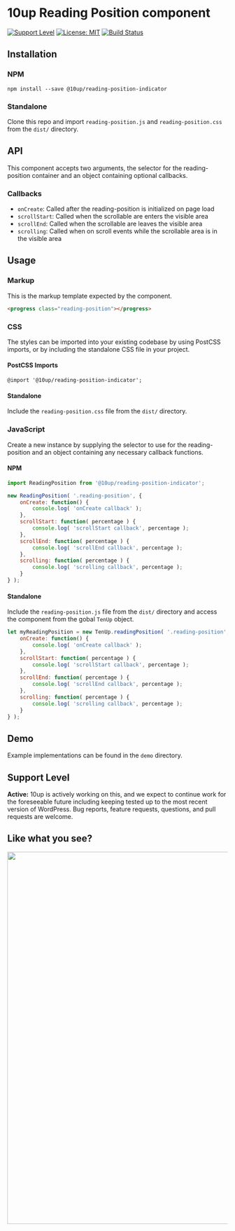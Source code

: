 # 10up Reading Position component

[![Support Level](https://img.shields.io/badge/support-active-green.svg)](#support-level) [![License: MIT](https://img.shields.io/badge/License-MIT-yellow.svg)](https://opensource.org/licenses/MIT) [![Build Status][cli-img]][cli-url]

[cli-img]: https://travis-ci.org/10up/reading-position-indicator.svg?branch=master
[cli-url]: https://travis-ci.org/10up/reading-position-indicator

## Installation

### NPM
`npm install --save @10up/reading-position-indicator`

### Standalone
Clone this repo and import `reading-position.js` and `reading-position.css` from the `dist/` directory.

## API

This component accepts two arguments, the selector for the reading-position container and an object containing optional callbacks.

### Callbacks

- `onCreate`: Called after the reading-position is initialized on page load
- `scrollStart`: Called when the scrollable are enters the visible area
- `scrollEnd`: Called when the scrollable are leaves the visible area
- `scrolling`: Called when on scroll events while the scrollable area is in the visible area

## Usage

### Markup

This is the markup template expected by the component.

```html
<progress class="reading-position"></progress>
```

### CSS

The styles can be imported into your existing codebase by using PostCSS imports, or by including the standalone CSS file in your project.

#### PostCSS Imports
`@import '@10up/reading-position-indicator';`

#### Standalone
Include the `reading-position.css` file from the `dist/` directory.

### JavaScript

Create a new instance by supplying the selector to use for the reading-position and an object containing any necessary callback functions.

#### NPM

```javascript
import ReadingPosition from '@10up/reading-position-indicator';

new ReadingPosition( '.reading-position', {
	onCreate: function() {
		console.log( 'onCreate callback' );
	},
	scrollStart: function( percentage ) {
		console.log( 'scrollStart callback', percentage );
	},
	scrollEnd: function( percentage ) {
		console.log( 'scrollEnd callback', percentage );
	},
	scrolling: function( percentage ) {
		console.log( 'scrolling callback', percentage );
	}
} );
```

#### Standalone

Include the `reading-position.js` file from the `dist/` directory and access the component from the gobal `TenUp` object.

```javascript
let myReadingPosition = new TenUp.readingPosition( '.reading-position', {
	onCreate: function() {
		console.log( 'onCreate callback' );
	},
	scrollStart: function( percentage ) {
		console.log( 'scrollStart callback', percentage );
	},
	scrollEnd: function( percentage ) {
		console.log( 'scrollEnd callback', percentage );
	},
	scrolling: function( percentage ) {
		console.log( 'scrolling callback', percentage );
	}
} );
```

## Demo

Example implementations can be found in the `demo` directory.

## Support Level

**Active:** 10up is actively working on this, and we expect to continue work for the foreseeable future including keeping tested up to the most recent version of WordPress.  Bug reports, feature requests, questions, and pull requests are welcome.

## Like what you see?

<a href="http://10up.com/contact/"><img src="https://10updotcom-wpengine.s3.amazonaws.com/uploads/2016/10/10up-Github-Banner.png" width="850"></a>
